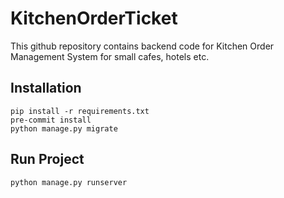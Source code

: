 # KitchenOrderTicket

This github repository contains backend code for Kitchen Order Management System
for small cafes, hotels etc.
## Installation
```shell
pip install -r requirements.txt
pre-commit install
python manage.py migrate
```
## Run Project
```shell
python manage.py runserver
```
